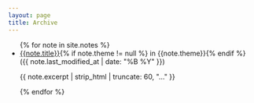 ```yaml
---
layout: page
title: Archive
---
```

<ul class="archive">
{% for note in site.notes %}
<li><a href="{% if site.baseurl != null %}{{ site.baseurl }}{%- endif -%}{{ note.url }}{%- if site.use_html_extension -%}.html{%- endif -%}" class="internal-link">{{note.title}}</a>{% if note.theme != null %} in {{note.theme}}{% endif %} <span>({{ note.last_modified_at | date: "%B %Y" }})</span><p>{{ note.excerpt | strip_html | truncate: 60, "..." }}</p></li>
{% endfor %}
</ul>
